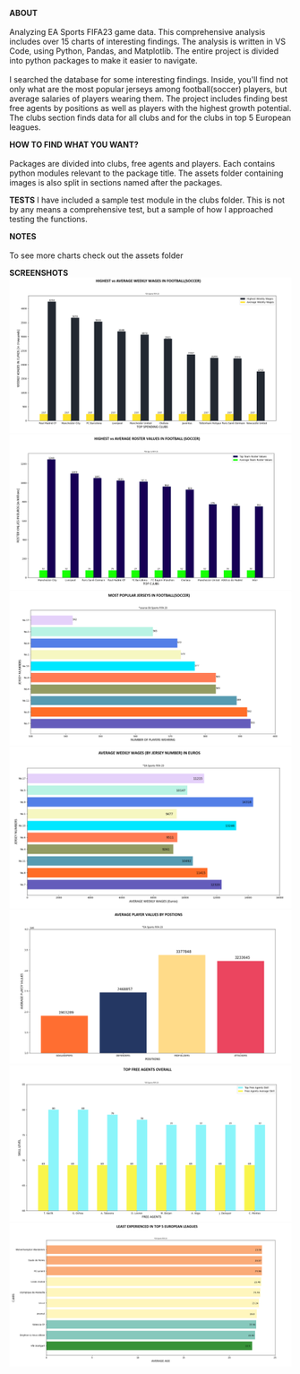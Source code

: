 
<strong>ABOUT</strong><br>
<br>
Analyzing EA Sports FIFA23 game data. This comprehensive analysis includes over 15 charts of interesting findings.
The analysis is written in VS Code, using Python, Pandas, and Matplotlib. The entire project is divided into python packages to make it easier to navigate.
<br>
<br>
I searched the database for some interesting findings. Inside, you'll find not only what are the most popular jerseys
among football(soccer) players, but average salaries of players wearing them. The project includes finding best free agents by positions as well as players with the highest growth potential. The clubs section finds data for all clubs and for the clubs in top 5 European leagues.

<strong>HOW TO FIND WHAT YOU WANT?</strong><br>
<br>
Packages are divided into clubs, free agents and players. Each contains python modules relevant to the package title. The assets folder containing images is also split in sections named after the packages.

<strong>TESTS</strong>
I have included a sample test module in the clubs folder. This is not by any means a comprehensive test, but a sample
of how I approached testing the functions. 

<strong>NOTES</strong><br>
<br>
To see more charts check out the assets folder

<strong>SCREENSHOTS</strong>
<img src="./assets/clubs_charts/weekly_wages.png" />
<img src="./assets/clubs_charts/roster_values.png" />
<img src="./assets/player_charts/most_popular_jerseys.png" />
<img src="./assets/player_charts/weekly_wages_by_jersey_number.png" />
<img src="./assets/player_charts/average_values_by_positions.png" />
<img src="./assets/free_agent_charts/top_free_agents_overall.png" />
<img src="./assets/clubs_charts/league_5_least_experienced.png" />

